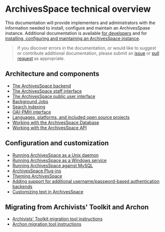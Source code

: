 # ArchivesSpace technical overview

This documentation will provide implementers and administrators with the information needed to install, configure and maintain an ArchivesSpase instance. Additional documentation is available [for developers](./readme_develop.md) and for [installing, configuring and maintaining an ArchivesSpace instance](./readme_implement.md).

> If you discover errors in the documentation, or would like to suggest or contribute additional documentation, please submit an [issue](https://github.com/archivesspace/tech-docs/issues) or [pull request](https://github.com/archivesspace/tech-docs/pulls) as appropriate.

## Architecture and components
  * [The ArchivesSpace backend](./architecture/backend)
  * [The ArchivesSpace staff interface](./architecture/frontend)
  * [The ArchivesSpace public user interface](./architecture/public)
  * [Background Jobs](./architecture/jobs)
  * [Search indexing](./architecture/search)
  * [OAI-PMH interface](./architecture/oai-pmh)
  * [Languages, platforms, and included open source projects](./architecture/languages.md)
  * [Working with the ArchivesSpace Database](./backend/database.md)
  * [Working with the ArchivesSpace API](./api)

## Configuration and customization
  * [Running ArchivesSpace as a Unix daemon](./administration/unix_daemon.md)
  * [Running ArchivesSpace as a Windows service](./administration/windows.md)
  * [Running ArchivesSpace against MySQL](./provisioning/mysql.md)
  * [ArchivesSpace Plug-ins](./customization/plugins.md) 
  * [Theming ArchivesSpace](./customization/theming.md)
  * [Adding support for additional username/password-based authentication backends](./customization/authentication.md)
  * [Customizing text in ArchivesSpace](./customization/locales.md) 
  
## Migrating from Archivists' Toolkit and Archon
  * [Archivists' Toolkit migration tool instructions](./migrations/migrate_from_archivists_toolkit.md)
  * [Archon migration tool instructions](./migrations/migrate_from_archon.md)

